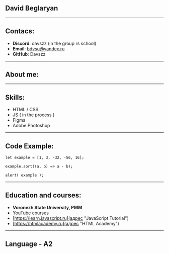 ## David Beglaryan
***
## Contacs:
* **Discord**: davszz (in the group rs school)
* **Email**: bdvsu@yandex.ru
* **GitHub**: Davszz
***
## About me:

***
## Skills:
- HTML / CSS
- JS ( in the process )
- Figma
- Adobe Photoshop

***
## Code Example:
```
let example = [1, 3, -32, -56, 16];

example.sort((a, b) => a - b);

alert( example );
```
***
## Education and courses:
* **Voronezh State University, PMM**
* YouTube courses
* [https://learn.javascript.ru](адрес "JavaScript Tutorial")
* [https://htmlacademy.ru](адрес "HTML Academy")
***
## Language - A2

